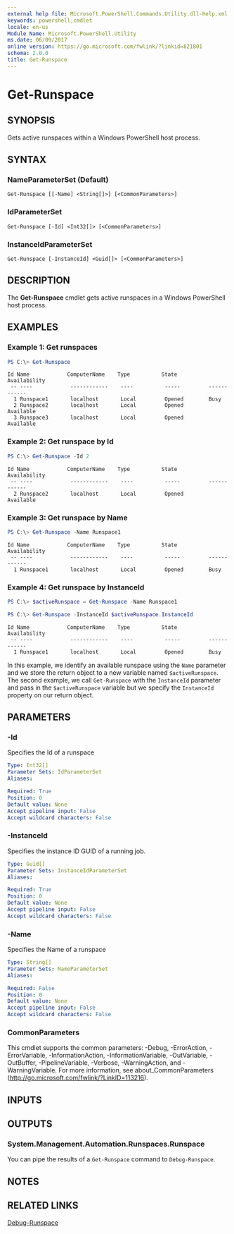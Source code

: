 ```yaml
---
external help file: Microsoft.PowerShell.Commands.Utility.dll-Help.xml
keywords: powershell,cmdlet
locale: en-us
Module Name: Microsoft.PowerShell.Utility
ms.date: 06/09/2017
online version: https://go.microsoft.com/fwlink/?linkid=821801
schema: 2.0.0
title: Get-Runspace
---
```


# Get-Runspace

## SYNOPSIS
Gets active runspaces within a Windows PowerShell host process.

## SYNTAX

### NameParameterSet (Default)
```
Get-Runspace [[-Name] <String[]>] [<CommonParameters>]
```

### IdParameterSet
```
Get-Runspace [-Id] <Int32[]> [<CommonParameters>]
```

### InstanceIdParameterSet
```
Get-Runspace [-InstanceId] <Guid[]> [<CommonParameters>]
```

## DESCRIPTION
The **Get-Runspace** cmdlet gets active runspaces in a Windows PowerShell host process.

## EXAMPLES

### Example 1: Get runspaces
```powershell
PS C:\> Get-Runspace
```

```Output
Id Name            ComputerName    Type          State         Availability
 -- ----            ------------    ----          -----         ------------
  1 Runspace1       localhost       Local         Opened        Busy
  2 Runspace2       localhost       Local         Opened        Available
  3 Runspace3       localhost       Local         Opened        Available
```

### Example 2: Get runspace by Id
```powershell
PS C:\> Get-Runspace -Id 2
```

```Output
Id Name            ComputerName    Type          State         Availability
 -- ----            ------------    ----          -----         ------------
  2 Runspace2       localhost       Local         Opened        Available
```

### Example 3: Get runspace by Name
```powershell
PS C:\> Get-Runspace -Name Runspace1
```

```Output
Id Name            ComputerName    Type          State         Availability
 -- ----            ------------    ----          -----         ------------
  1 Runspace1       localhost       Local         Opened        Busy
```

### Example 4: Get runspace by InstanceId
```powershell
PS C:\> $activeRunspace = Get-Runspace -Name Runspace1

PS C:\> Get-Runspace -InstanceId $activeRunspace.InstanceId
```

```Output
Id Name            ComputerName    Type          State         Availability
 -- ----            ------------    ----          -----         ------------
  1 Runspace1       localhost       Local         Opened        Busy
```

In this example, we identify an available runspace using the `Name` parameter and we store the return object to a new
variable named `$activeRunspace`.  The second example, we call `Get-Runspace` with the `InstanceId` parameter and pass
in the `$activeRunspace` variable but we specify the `InstanceId` property on our return object.

## PARAMETERS

### -Id
Specifies the Id of a runspace

```yaml
Type: Int32[]
Parameter Sets: IdParameterSet
Aliases:

Required: True
Position: 0
Default value: None
Accept pipeline input: False
Accept wildcard characters: False
```

### -InstanceId
Specifies the instance ID GUID of a running job.

```yaml
Type: Guid[]
Parameter Sets: InstanceIdParameterSet
Aliases:

Required: True
Position: 0
Default value: None
Accept pipeline input: False
Accept wildcard characters: False
```

### -Name
Specifies the Name of a runspace

```yaml
Type: String[]
Parameter Sets: NameParameterSet
Aliases:

Required: False
Position: 0
Default value: None
Accept pipeline input: False
Accept wildcard characters: False
```

### CommonParameters
This cmdlet supports the common parameters: -Debug, -ErrorAction, -ErrorVariable, -InformationAction, -InformationVariable, -OutVariable, -OutBuffer, -PipelineVariable, -Verbose, -WarningAction, and -WarningVariable. For more information, see about_CommonParameters (http://go.microsoft.com/fwlink/?LinkID=113216).

## INPUTS

## OUTPUTS

### System.Management.Automation.Runspaces.Runspace
You can pipe the results of a `Get-Runspace` command to `Debug-Runspace`.

## NOTES

## RELATED LINKS

[Debug-Runspace](Debug-Runspace.md)
